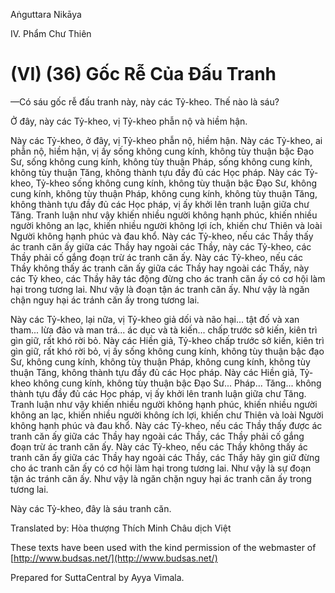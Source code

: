  

Aṅguttara Nikāya

IV. Phẩm Chư Thiên

# (VI) (36) Gốc Rễ Của Ðấu Tranh

—Có sáu gốc rễ đấu tranh này, này các Tỷ-kheo. Thế nào là sáu?

Ở đây, này các Tỷ-kheo, vị Tỷ-kheo phẫn nộ và hiềm hận.

Này các Tỷ-kheo, ở đây, vị Tỷ-kheo phẫn nộ, hiềm hận. Này các Tỷ-kheo, ai phẫn nộ, hiềm hận, vị ấy sống không cung kính, không tùy thuận bậc Ðạo Sư, sống không cung kính, không tùy thuận Pháp, sống không cung kính, không tùy thuận Tăng, không thành tựu đầy đủ các Học pháp. Này các Tỷ-kheo, Tỷ-kheo sống không cung kính, không tùy thuận bậc Ðạo Sư, không cung kính, không tùy thuận Pháp, không cung kính, không tùy thuận Tăng, không thành tựu đầy đủ các Học pháp, vị ấy khởi lên tranh luận giữa chư Tăng. Tranh luận như vậy khiến nhiều người không hạnh phúc, khiến nhiều người không an lạc, khiến nhiều người không lợi ích, khiến chư Thiên và loài Người không hạnh phúc và đau khổ. Này các Tỷ-kheo, nếu các Thầy thấy ác tranh căn ấy giữa các Thầy hay ngoài các Thầy, này các Tỷ-kheo, các Thầy phải cố gắng đoạn trừ ác tranh căn ấy. Này các Tỷ-kheo, nếu các Thầy không thấy ác tranh căn ấy giữa các Thầy hay ngoài các Thấy, này các Tỷ kheo, các Thầy hãy tác động đừng cho ác tranh căn ấy có cơ hội làm hại trong tương lai. Như vậy là đoạn tận ác tranh căn ấy. Như vậy là ngăn chận nguy hại ác tránh căn ấy trong tương lai.

Này các Tỷ-kheo, lại nữa, vị Tỷ-kheo giả dối và não hại... tật đố và xan tham... lừa đảo và man trá... ác dục và tà kiến... chấp trước sở kiến, kiên trì gìn giữ, rất khó rời bỏ. Này các Hiền giả, Tỷ-kheo chấp trước sở kiến, kiên trì gìn giữ, rất khó rời bỏ, vị ấy sống không cung kính, không tùy thuận bậc đạo Sư, không cung kính, không tùy thuận Pháp, không cung kính, không tùy thuận Tăng, không thành tựu đầy đủ các Học pháp. Này các Hiền giả, Tỷ-kheo không cung kính, không tùy thuận bậc Ðạo Sư... Pháp... Tăng... không thành tựu đầy đủ các Học pháp, vị ấy khởi lên tranh luận giữa chư Tăng. Tranh luận như vậy khiến nhiều người không hạnh phúc, khiến nhiều người không an lạc, khiến nhiều người không ích lợi, khiến chư Thiên và loài Người không hạnh phúc và đau khổ. Này các Tỷ-kheo, nếu các Thầy thấy được ác tranh căn ấy giữa các Thầy hay ngoài các Thầy, các Thầy phải cố gắng đoạn trừ ác tranh căn ấy. Này các Tỷ-kheo, nếu các Thầy không thấy ác tranh căn ấy giữa các Thầy hay ngoài các Thầy, các Thầy hãy gìn giữ đừng cho ác tranh căn ấy có cơ hội làm hại trong tương lai. Như vậy là sự đoạn tận ác tránh căn ấy. Như vậy là ngăn chặn nguy hại ác tranh căn ấy trong tương lai.

Này các Tỷ-kheo, đây là sáu tranh căn.

Translated by: Hòa thượng Thích Minh Châu dịch Việt

These texts have been used with the kind permission of the webmaster of [http://www.budsas.net/](http://www.budsas.net/)

Prepared for SuttaCentral by Ayya Vimala.